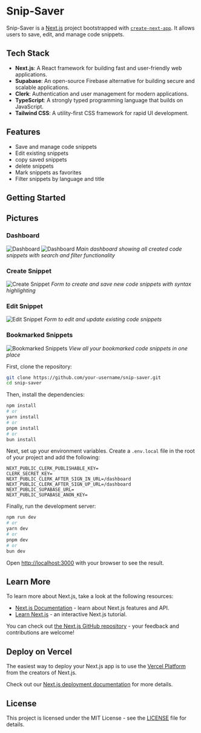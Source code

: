 # Snip-Saver

Snip-Saver is a [Next.js](https://nextjs.org) project bootstrapped with [`create-next-app`](https://nextjs.org/docs/app/api-reference/cli/create-next-app). It allows users to save, edit, and manage code snippets.

## Tech Stack

- **Next.js**: A React framework for building fast and user-friendly web applications.
- **Supabase**: An open-source Firebase alternative for building secure and scalable applications.
- **Clerk**: Authentication and user management for modern applications.
- **TypeScript**: A strongly typed programming language that builds on JavaScript.
- **Tailwind CSS**: A utility-first CSS framework for rapid UI development.

## Features

- Save and manage code snippets
- Edit existing snippets
- copy saved snippets
- delete snippets
- Mark snippets as favorites
- Filter snippets by language and title

## Getting Started

## Pictures

### Dashboard

![Dashboard](./screenshots/dashboard.png)
![Dashboard](./screenshots/dashboard2.png)
_Main dashboard showing all created code snippets with search and filter functionality_

### Create Snippet

![Create Snippet](./screenshots/create.png)
_Form to create and save new code snippets with syntax highlighting_

### Edit Snippet

![Edit Snippet](./screenshots/edit.png)
_Form to edit and update existing code snippets_

### Bookmarked Snippets

![Bookmarked Snippets](./screenshots/bookmarked.png)
_View all your bookmarked code snippets in one place_

First, clone the repository:

```bash
git clone https://github.com/your-username/snip-saver.git
cd snip-saver
```

Then, install the dependencies:

```bash
npm install
# or
yarn install
# or
pnpm install
# or
bun install
```

Next, set up your environment variables. Create a `.env.local` file in the root of your project and add the following:

```env
NEXT_PUBLIC_CLERK_PUBLISHABLE_KEY=
CLERK_SECRET_KEY=
NEXT_PUBLIC_CLERK_AFTER_SIGN_IN_URL=/dashboard
NEXT_PUBLIC_CLERK_AFTER_SIGN_UP_URL=/dashboard
NEXT_PUBLIC_SUPABASE_URL=
NEXT_PUBLIC_SUPABASE_ANON_KEY=
```

Finally, run the development server:

```bash
npm run dev
# or
yarn dev
# or
pnpm dev
# or
bun dev
```

Open [http://localhost:3000](http://localhost:3000) with your browser to see the result.

## Learn More

To learn more about Next.js, take a look at the following resources:

- [Next.js Documentation](https://nextjs.org/docs) - learn about Next.js features and API.
- [Learn Next.js](https://nextjs.org/learn) - an interactive Next.js tutorial.

You can check out [the Next.js GitHub repository](https://github.com/vercel/next.js) - your feedback and contributions are welcome!

## Deploy on Vercel

The easiest way to deploy your Next.js app is to use the [Vercel Platform](https://vercel.com/new?utm_medium=default-template&filter=next.js&utm_source=create-next-app&utm_campaign=create-next-app-readme) from the creators of Next.js.

Check out our [Next.js deployment documentation](https://nextjs.org/docs/app/building-your-application/deploying) for more details.

## License

This project is licensed under the MIT License - see the [LICENSE](LICENSE) file for details.
